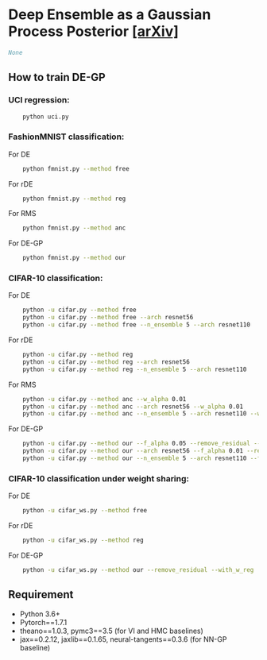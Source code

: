 # Deep Ensemble as a Gaussian Process Posterior [[arXiv]](#)
```BibTex
None
```

## How to train **DE-GP**

### UCI regression:
```bash
    python uci.py
```

### FashionMNIST classification:
For DE
```bash
    python fmnist.py --method free
```
For rDE
```bash
    python fmnist.py --method reg
```
For RMS
```bash
    python fmnist.py --method anc
```
For DE-GP
```bash
    python fmnist.py --method our
```

### CIFAR-10 classification:
For DE
```bash
    python -u cifar.py --method free
    python -u cifar.py --method free --arch resnet56
    python -u cifar.py --method free --n_ensemble 5 --arch resnet110
```
For rDE
```bash
    python -u cifar.py --method reg
    python -u cifar.py --method reg --arch resnet56
    python -u cifar.py --method reg --n_ensemble 5 --arch resnet110
```
For RMS
```bash
    python -u cifar.py --method anc --w_alpha 0.01
    python -u cifar.py --method anc --arch resnet56 --w_alpha 0.01
    python -u cifar.py --method anc --n_ensemble 5 --arch resnet110 --w_alpha 0.01
```
For DE-GP
```bash
    python -u cifar.py --method our --f_alpha 0.05 --remove_residual --with_w_reg
    python -u cifar.py --method our --arch resnet56 --f_alpha 0.01 --remove_residual --with_w_reg
    python -u cifar.py --method our --n_ensemble 5 --arch resnet110 --f_alpha 0.02 --remove_residual --with_w_reg
```


### CIFAR-10 classification under weight sharing:
For DE
```bash
    python -u cifar_ws.py --method free
```
For rDE
```bash
    python -u cifar_ws.py --method reg
```
For DE-GP
```bash
    python -u cifar_ws.py --method our --remove_residual --with_w_reg
```

## Requirement
* Python 3.6+
* Pytorch==1.7.1
* theano==1.0.3, pymc3==3.5 (for VI and HMC baselines)
* jax==0.2.12, jaxlib==0.1.65, neural-tangents==0.3.6 (for NN-GP baseline)
